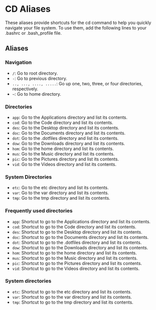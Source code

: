 # CD Aliases

These aliases provide shortcuts for the cd command to help you quickly
navigate your file system. To use them, add the following lines to your
.bashrc or .bash_profile file.

## Aliases

### Navigation

- `/`: Go to root directory.
- `-`: Go to previous directory.
- `.., ..., ...., .....`: Go up one, two, three, or four directories, respectively.
- `~`: Go to home directory.

### Directories

- `app`: Go to the Applications directory and list its contents.
- `cod`: Go to the Code directory and list its contents.
- `des`: Go to the Desktop directory and list its contents.
- `doc`: Go to the Documents directory and list its contents.
- `dot`: Go to the .dotfiles directory and list its contents.
- `dow`: Go to the Downloads directory and list its contents.
- `hom`: Go to the home directory and list its contents.
- `mus`: Go to the Music directory and list its contents.
- `pic`: Go to the Pictures directory and list its contents.
- `vid`: Go to the Videos directory and list its contents.

### System Directories

- `etc`: Go to the etc directory and list its contents.
- `var`: Go to the var directory and list its contents.
- `tmp`: Go to the tmp directory and list its contents.

### Frequently used directories

- `app`: Shortcut to go to the Applications directory and list its contents.
- `cod`: Shortcut to go to the Code directory and list its contents.
- `des`: Shortcut to go to the Desktop directory and list its contents.
- `doc`: Shortcut to go to the Documents directory and list its contents.
- `dot`: Shortcut to go to the .dotfiles directory and list its contents.
- `dow`: Shortcut to go to the Downloads directory and list its contents.
- `hom`: Shortcut to go to the home directory and list its contents.
- `mus`: Shortcut to go to the Music directory and list its contents.
- `pic`: Shortcut to go to the Pictures directory and list its contents.
- `vid`: Shortcut to go to the Videos directory and list its contents.

### System directories

- `etc`: Shortcut to go to the etc directory and list its contents.
- `var`: Shortcut to go to the var directory and list its contents.
- `tmp`: Shortcut to go to the tmp directory and list its contents.
